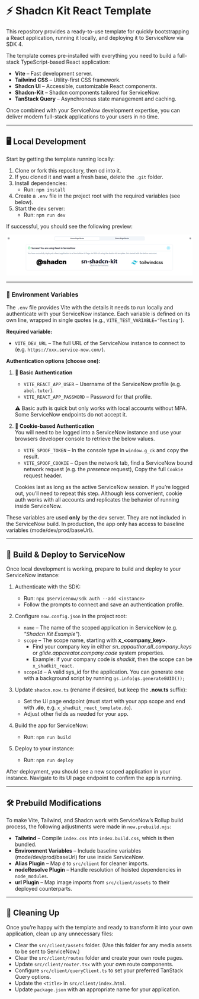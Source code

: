 # ⚡ Shadcn Kit React Template

This repository provides a ready-to-use template for quickly bootstrapping a React application, running it locally, and deploying it to ServiceNow via SDK 4.

The template comes pre-installed with everything you need to build a full-stack TypeScript-based React application:

- **Vite** – Fast development server.
- **Tailwind CSS** – Utility-first CSS framework.  
- **Shadcn UI** – Accessible, customizable React components.  
- **Shadcn-Kit** – Shadcn components tailored for ServiceNow.  
- **TanStack Query** – Asynchronous state management and caching.  

Once combined with your ServiceNow development expertise, you can deliver modern full-stack applications to your users in no time.

---

## 🖥️ Local Development

Start by getting the template running locally:

1. Clone or fork this repository, then cd into it.
2. If you cloned it and want a fresh base, delete the `.git` folder.  
3. Install dependencies:  
   - Run: `npm install`  
4. Create a `.env` file in the project root with the required variables (see below).  
5. Start the dev server:  
   - Run: `npm run dev`

If successful, you should see the following preview:

![shad-kit template preview](/src/client/assets/preview/shad-kit-template.png)

---

### 🔑 Environment Variables

The `.env` file provides Vite with the details it needs to run locally and authenticate with your ServiceNow instance. Each variable is defined on its own line, wrapped in single quotes (e.g., `VITE_TEST_VARIABLE='Testing'`).

**Required variable:**
- `VITE_DEV_URL` – The full URL of the ServiceNow instance to connect to (e.g. `https://xxx.service-now.com/`).

**Authentication options (choose one):**
1. **🔐 Basic Authentication**  
   - `VITE_REACT_APP_USER` – Username of the ServiceNow profile (e.g. `abel.tuter`).  
   - `VITE_REACT_APP_PASSWORD` – Password for that profile.  

   ⚠️ Basic auth is quick but only works with local accounts without MFA. Some ServiceNow endpoints do not accept it.

2. **🍪 Cookie-based Authentication**  
You will need to be logged into a ServiceNow instance and use your browsers developer console to retrieve the below values.
   - `VITE_SPOOF_TOKEN` – In the console type in `window.g_ck` and copy the result.  
   - `VITE_SPOOF_COOKIE` – Open the network tab, find a ServiceNow bound network request (e.g. the *presence* request), Copy the full `Cookie` request header.  

   Cookies last as long as the active ServiceNow session. If you’re logged out, you’ll need to repeat this step. Although less convenient, cookie auth works with all accounts and replicates the behavior of running inside ServiceNow.

These variables are used **only** by the dev server. They are not included in the ServiceNow build. In production, the app only has access to baseline variables (mode/dev/prod/baseUrl).

---

## 🚀 Build & Deploy to ServiceNow
Once local development is working, prepare to build and deploy to your ServiceNow instance:

1. Authenticate with the SDK:  
   - Run: `npx @servicenow/sdk auth --add <instance>`  
   - Follow the prompts to connect and save an authentication profile.

2. Configure `now.config.json` in the project root:  
   - `name` – The name of the scoped application in ServiceNow (e.g. *"Shadcn Kit Example"*).  
   - `scope` – The scope name, starting with **x_<company_key>**.  
     - Find your company key in either *sn_appauthor.all_company_keys* or *glide.appcreator.company.code* system properties.  
     - Example: if your company code is *shadkit*, then the scope can be `x_shadkit_react`.  
   - `scopeId` – A valid sys_id for the application. You can generate one with a background script by running `gs.info(gs.generateGUID());`

3. Update `shadcn.now.ts` (rename if desired, but keep the **.now.ts** suffix):  
   - Set the UI page endpoint (must start with your app scope and end with **.do**, e.g. `x_shadkit_react_template.do`).  
   - Adjust other fields as needed for your app.

4. Build the app for ServiceNow:  
   - Run: `npm run build`

5. Deploy to your instance:  
   - Run: `npm run deploy`

After deployment, you should see a new scoped application in your instance. Navigate to its UI page endpoint to confirm the app is running.

---

## 🛠️ Prebuild Modifications

To make Vite, Tailwind, and Shadcn work with ServiceNow’s Rollup build process, the following adjustments were made in `now.prebuild.mjs`:

- **Tailwind** – Compile `index.css` into `index.build.css`, which is then bundled.  
- **Environment Variables** – Include baseline variables (mode/dev/prod/baseUrl) for use inside ServiceNow.  
- **Alias Plugin** – Map `@` to `src/client` for cleaner imports.  
- **nodeResolve Plugin** – Handle resolution of hoisted dependencies in `node_modules`.  
- **url Plugin** – Map image imports from `src/client/assets` to their deployed counterparts.

---

## 🧹 Cleaning Up
Once you’re happy with the template and ready to transform it into your own application, clean up any unnecessary files:
- Clear the `src/client/assets` folder. (Use this folder for any media assets to be sent to ServiceNow.)  
- Clear the `src/client/routes` folder and create your own route pages.  
- Update `src/client/router.tsx` with your own route components.  
- Configure `src/client/queryClient.ts` to set your preferred TanStack Query options.  
- Update the `<title>` in `src/client/index.html`.  
- Update `package.json` with an appropriate name for your application.
